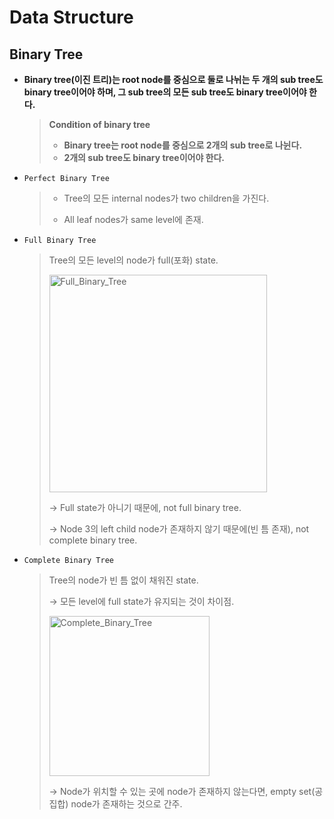 # Data Structure

## Binary Tree

- **Binary tree(이진 트리)는 root node를 중심으로 둘로 나뉘는 두 개의 sub tree도 binary tree이어야 하며, 그 sub tree의 모든 sub tree도 binary tree이어야 한다.**
  
  > **Condition of binary tree**
  >
  > * **Binary tree는 root node를 중심으로 2개의 sub tree로 나뉜다.**
  > * **2개의 sub tree도 binary tree이어야 한다.**



* `Perfect Binary Tree`

  > - Tree의 모든 internal nodes가 two children을 가진다.
  >
  > - All leaf nodes가 same level에 존재.



* `Full Binary Tree`

  > Tree의 모든 level의 node가 full(포화) state.
  >
  > <img width="348" alt="Full_Binary_Tree" src="https://user-images.githubusercontent.com/23169707/72912077-70734e80-3d7e-11ea-9d4d-2252043a17d4.png">
  >
  > → Full state가 아니기 때문에, not full binary tree.
  >
  > → Node 3의 left child node가 존재하지 않기 때문에(빈 틈 존재), not complete binary tree.



* `Complete Binary Tree`

  > Tree의 node가 빈 틈 없이 채워진 state.
  >
  > → 모든 level에 full state가 유지되는 것이 차이점.
  >
  > <img width="256" alt="Complete_Binary_Tree" src="https://user-images.githubusercontent.com/23169707/72912317-ce079b00-3d7e-11ea-83b2-f6bbb886f04e.png">
  >
  > → Node가 위치할 수 있는 곳에 node가 존재하지 않는다면, empty set(공집합) node가 존재하는 것으로 간주.

